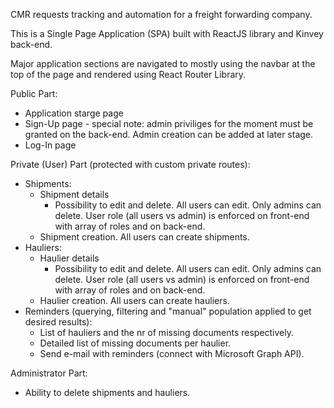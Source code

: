 CMR requests tracking and automation for a freight forwarding company.

This is a Single Page Application (SPA) built with ReactJS library and Kinvey back-end.

Major application sections are navigated to mostly using the navbar at the top of the page and rendered using React Router Library.

Public Part:
- Application starge page
- Sign-Up page - special note: admin priviliges for the moment must be granted on the back-end. Admin creation can be added at later stage.
- Log-In page

Private (User) Part (protected with custom private routes):
- Shipments:
    - Shipment details
        - Possibility to edit and delete. All users can edit. Only admins can delete. User role (all users vs admin) is enforced on front-end with array of roles and on back-end.
    - Shipment creation. All users can create shipments.
- Hauliers:
    - Haulier details
        - Possibility to edit and delete. All users can edit. Only admins can delete. User role (all users vs admin) is enforced on front-end with array of roles and on back-end.
    - Haulier creation. All users can create hauliers.
- Reminders (querying, filtering and "manual" population applied to get desired results):
    - List of hauliers and the nr of missing documents respectively.
    - Detailed list of missing documents per haulier.
    - Send e-mail with reminders (connect with Microsoft Graph API).

Administrator Part:
- Ability to delete shipments and hauliers.